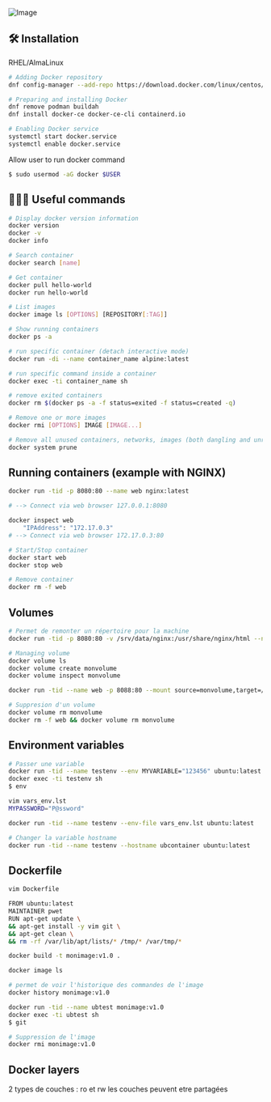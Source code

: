 ![Image](https://upload.wikimedia.org/wikipedia/commons/thumb/4/4e/Docker_%28container_engine%29_logo.svg/langfr-290px-Docker_%28container_engine%29_logo.svg.png)

## 🛠️ Installation  

RHEL/AlmaLinux

```bash
# Adding Docker repository
dnf config-manager --add-repo https://download.docker.com/linux/centos/docker-ce.repo

# Preparing and installing Docker
dnf remove podman buildah
dnf install docker-ce docker-ce-cli containerd.io

# Enabling Docker service
systemctl start docker.service
systemctl enable docker.service
```

Allow user to run docker command

```bash
$ sudo usermod -aG docker $USER
```

## 🧑🏻‍💻 Useful commands
```bash
# Display docker version information
docker version
docker -v
docker info

# Search container
docker search [name]

# Get container
docker pull hello-world     
docker run hello-world

# List images
docker image ls [OPTIONS] [REPOSITORY[:TAG]]

# Show running containers
docker ps -a 

# run specific container (detach interactive mode)
docker run -di --name container_name alpine:latest

# run specific command inside a container 
docker exec -ti container_name sh

# remove exited containers
docker rm $(docker ps -a -f status=exited -f status=created -q)

# Remove one or more images
docker rmi [OPTIONS] IMAGE [IMAGE...]

# Remove all unused containers, networks, images (both dangling and unreferenced), and optionally, volumes.
docker system prune

```

## Running containers (example with NGINX)
```bash
docker run -tid -p 8080:80 --name web nginx:latest

# --> Connect via web browser 127.0.0.1:8080

docker inspect web
    "IPAddress": "172.17.0.3"
# --> Connect via web browser 172.17.0.3:80

# Start/Stop container
docker start web
docker stop web

# Remove container
docker rm -f web
```

## Volumes

```bash
# Permet de remonter un répertoire pour la machine
docker run -tid -p 8080:80 -v /srv/data/nginx:/usr/share/nginx/html --name web nginx:latest

# Managing volume
docker volume ls
docker volume create monvolume
docker volume inspect monvolume

docker run -tid --name web -p 8088:80 --mount source=monvolume,target=/usr/share/nginx/html nginx:latest

# Suppresion d'un volume
docker volume rm monvolume
docker rm -f web && docker volume rm monvolume
```

## Environment variables

```bash
# Passer une variable
docker run -tid --name testenv --env MYVARIABLE="123456" ubuntu:latest
docker exec -ti testenv sh
$ env

vim vars_env.lst
MYPASSWORD="P@ssword"

docker run -tid --name testenv --env-file vars_env.lst ubuntu:latest

# Changer la variable hostname
docker run -tid --name testenv --hostname ubcontainer ubuntu:latest
```

## Dockerfile

```bash
vim Dockerfile

FROM ubuntu:latest
MAINTAINER pwet
RUN apt-get update \
&& apt-get install -y vim git \
&& apt-get clean \
&& rm -rf /var/lib/apt/lists/* /tmp/* /var/tmp/*

docker build -t monimage:v1.0 .

docker image ls

# permet de voir l'historique des commandes de l'image
docker history monimage:v1.0

docker run -tid --name ubtest monimage:v1.0
docker exec -ti ubtest sh
$ git

# Suppression de l'image
docker rmi monimage:v1.0
```

## Docker layers

2 types de couches : ro et rw
les couches peuvent etre partagées
